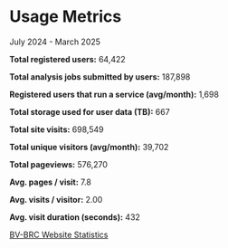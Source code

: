 # Usage Metrics
July 2024 - March 2025

**Total registered users:** 64,422

**Total analysis jobs submitted by users:**	187,898

**Registered users that run a service (avg/month):** 1,698

**Total storage used for user data (TB):** 667

**Total site visits:** 698,549

**Total unique visitors (avg/month):** 39,702

**Total pageviews:** 576,270

**Avg. pages / visit:** 7.8

**Avg. visits / visitor:** 2.00

**Avg. visit duration (seconds):** 432



[BV-BRC Website Statistics]([https://status.patricbrc.org/webstats/cgi-bin/awstats.pl?month=05&year=2025&output=main&config=bv-brc.org&framename=index])  

